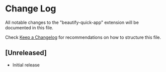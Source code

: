 # Change Log
All notable changes to the "beautify-quick-app" extension will be documented in this file.

Check [Keep a Changelog](http://keepachangelog.com/) for recommendations on how to structure this file.

## [Unreleased]
- Initial release
